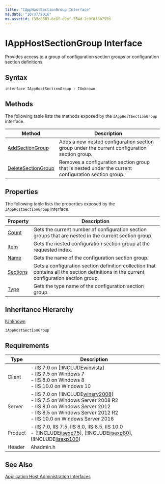 ```yaml
---
title: "IAppHostSectionGroup Interface"
ms.date: "10/07/2016"
ms.assetid: f39c8583-6e8f-e9ef-354d-2c0f8f8b795d
---
```

# IAppHostSectionGroup Interface
Provides access to a group of configuration section groups or configuration section definitions.  
  
## Syntax  
  
```cpp  
interface IAppHostSectionGroup : IUnknown  
```  
  
## Methods  
 The following table lists the methods exposed by the `IAppHostSectionGroup` interface.  
  
|Method|Description|  
|------------|-----------------|  
|[AddSectionGroup](../../web-development-reference\native-code-api-reference/iapphostsectiongroup-addsectiongroup-method.md)|Adds a new nested configuration section group under the current configuration section group.|  
|[DeleteSectionGroup](../../web-development-reference\native-code-api-reference/iapphostsectiongroup-deletesectiongroup-method.md)|Removes a configuration section group that is nested under the current configuration section group.|  
  
## Properties  
 The following table lists the properties exposed by the `IAppHostSectionGroup` interface.  
  
|Property|Description|  
|--------------|-----------------|  
|[Count](../../web-development-reference\native-code-api-reference/iapphostsectiongroup-count-property.md)|Gets the current number of configuration section groups that are nested in the current section group.|  
|[Item](../../web-development-reference\native-code-api-reference/iapphostsectiongroup-item-property.md)|Gets the nested configuration section group at the requested index.|  
|[Name](../../web-development-reference\native-code-api-reference/iapphostsectiongroup-name-property.md)|Gets the name of the configuration section group.|  
|[Sections](../../web-development-reference\native-code-api-reference/iapphostsectiongroup-sections-property.md)|Gets a configuration section definition collection that contains all the section definitions in the current configuration section group.|  
|[Type](../../web-development-reference\native-code-api-reference/iapphostsectiongroup-type-property.md)|Gets the type name of the configuration section group.|  
  
## Inheritance Hierarchy  
 [IUnknown](https://go.microsoft.com/fwlink/?LinkId=55951)  
  
 `IAppHostSectionGroup`  
  
## Requirements  
  
|Type|Description|  
|----------|-----------------|  
|Client|-   IIS 7.0 on [!INCLUDE[winvista](../../wmi-provider/includes/winvista-md.md)]<br />-   IIS 7.5 on Windows 7<br />-   IIS 8.0 on Windows 8<br />-   IIS 10.0 on Windows 10|  
|Server|-   IIS 7.0 on [!INCLUDE[winsrv2008](../../wmi-provider/includes/winsrv2008-md.md)]<br />-   IIS 7.5 on Windows Server 2008 R2<br />-   IIS 8.0 on Windows Server 2012<br />-   IIS 8.5 on Windows Server 2012 R2<br />-   IIS 10.0 on Windows Server 2016|  
|Product|-   IIS 7.0, IIS 7.5, IIS 8.0, IIS 8.5, IIS 10.0<br />-   [!INCLUDE[iisexp75](../../web-development-reference/native-code-api-reference/includes/iisexp75-md.md)], [!INCLUDE[iisexp80](../../web-development-reference/native-code-api-reference/includes/iisexp80-md.md)], [!INCLUDE[iisexp100](../../web-development-reference/native-code-api-reference/includes/iisexp100-md.md)]|  
|Header|Ahadmin.h|  
  
## See Also  
 [Application Host Administration Interfaces](../../web-development-reference\native-code-api-reference/application-host-administration-interfaces.md)